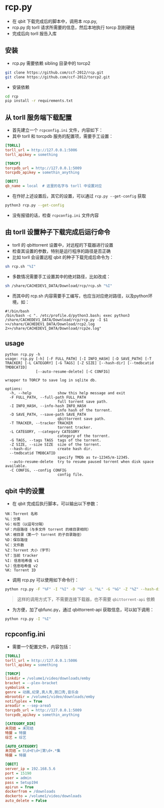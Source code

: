 # rcp.py 
* 在 qbit 下载完成后的脚本中，调用本 rcp.py,
* rcp.py 向 torll 请求所需要的信息，然后本地执行 torcp 刮削硬链
* 完成后向 torll 报告入库


## 安装
* rcp.py 需要依赖 sibling 目录中的 torcp2
```sh
git clone https://github.com/ccf-2012/rcp.git
git clone https://github.com/ccf-2012/torcp2.git

```
* 安装依赖
```sh
cd rcp
pip install -r requirements.txt
```

## 从 torll 服务端下载配置
* 首先建立一个 `rcpconfig.ini` 文件，内容如下：
* 其中 torll 和 torcpdb 服务的配置项，需要手工设置：
```ini
[TORLL]
torll_url = http://127.0.0.1:5006
torll_apikey = something

[TORCP]
torcpdb_url = http://127.0.0.1:5009
torcpdb_apikey = somethin_anything

[QBIT]
qb_name = local  # 这里的名字与 torll 中设置对应
```

* 在作好上述设置后，其它的设置，可以通过 `rcp.py --get-config` 获取
```sh
python3 rcp.py --get-config
```
* 没有报错的话，检查 `rcpconfig.ini` 文件内容


## 由 torll 设置种子下载完成后运行命令
* torll 的 qbittorrent 设置中，对远程的下载器进行设置
* 检查其设置的参数，特别是运行程序的路径是否正确
* 比如 torll 会设置远程 qbit 的种子下载完成后命令为：
```sh
sh rcp.sh "%I"
```
* 多数情况需要手工设置其中的绝对路径，比如改成：
```sh
sh /share/CACHEDEV1_DATA/Download/rcp/rcp.sh "%I"
```
* 而其中的 rcp.sh 内容需要手工编写，也应当对应绝对路径，以及python环境，如：
```
#!/bin/bash
/bin/bash -c ". /etc/profile.d/python3.bash; exec python3 /share/CACHEDEV1_DATA/Download/rcp/rcp.py -I $1 >>/share/CACHEDEV1_DATA/Download/rcp2.log 2>>/share/CACHEDEV1_DATA/Download/rcp2e.log"
```

## usage
```
python rcp.py -h
usage: rcp.py [-h] [-F FULL_PATH] [-I INFO_HASH] [-D SAVE_PATH] [-T TRACKER] [-L CATEGORY] [-G TAGS] [-Z SIZE] [--hash-dir] [--tmdbcatid TMDBCATID]
              [--auto-resume-delete] [-C CONFIG]

wrapper to TORCP to save log in sqlite db.

options:
  -h, --help            show this help message and exit
  -F FULL_PATH, --full-path FULL_PATH
                        full torrent save path.
  -I INFO_HASH, --info-hash INFO_HASH
                        info hash of the torrent.
  -D SAVE_PATH, --save-path SAVE_PATH
                        qbittorrent save path.
  -T TRACKER, --tracker TRACKER
                        torrent tracker.
  -L CATEGORY, --category CATEGORY
                        category of the torrent.
  -G TAGS, --tags TAGS  tags of the torrent.
  -Z SIZE, --size SIZE  size of the torrent.
  --hash-dir            create hash dir.
  --tmdbcatid TMDBCATID
                        specify TMDb as tv-12345/m-12345.
  --auto-resume-delete  try to resume paused torrent when disk space available.
  -C CONFIG, --config CONFIG
                        config file.
```

## qbit 中的设置
* 在 qbit 完成后执行脚本，可以输出以下参数：
```
%N：Torrent 名称
%L：分类
%G：标签（以逗号分隔）
%F：内容路径（与多文件 torrent 的根目录相同）
%R：根目录（第一个 torrent 的子目录路径）
%D：保存路径
%C：文件数
%Z：Torrent 大小（字节）
%T：当前 tracker
%I: 信息哈希值 v1
%J：信息哈希值 v2
%K: Torrent ID
```

* 调用 rcp.py 可以使用如下命令行：
```sh
python rcp.py -F "%F" -I "%I" -D "%D" -L "%L" -G "%G" -Z "%Z" --hash-dir
```
> 这样的调用方式下，不需要连接下载器，也不需要 `qbittorrent-api` 依赖

* 为方便，加了qbfunc.py，通过 qbittorrent-api 获取信息，可以如下调用：
```sh
python rcp.py -I "%I"
```

## rcpconfig.ini
* 需要一个配置文件，内容包括：
```ini
[TORLL]
torll_url = http://127.0.0.1:5006
torll_apikey = something

[TORCP]
linkdir = /volume1/video/downloads/emby
bracket = --plex-bracket
symbolink =
genre = 动画,纪录,真人秀,脱口秀,音乐会
mbrootdir = /volume1/video/downloads/emby
notifyplex = True
areadir = --sep-area5
torcpdb_url = http://127.0.0.1:5009
torcpdb_apikey = somethin_anything

[CATEGORY_DIR]
未完结 = 未完结
特摄 = 特摄
综艺 = 综艺

[AUTO_CATEGORY]
未完结 = S\d+E\d+|第\d+.*集
特摄 = 特摄

[QBIT]
server_ip = 192.168.5.6
port = 15190
user = admin
pass = Setup194
apirun = True
dockerfrom = /downloads
dockerto = /volume1/video/downloads
auto_delete = False
```


